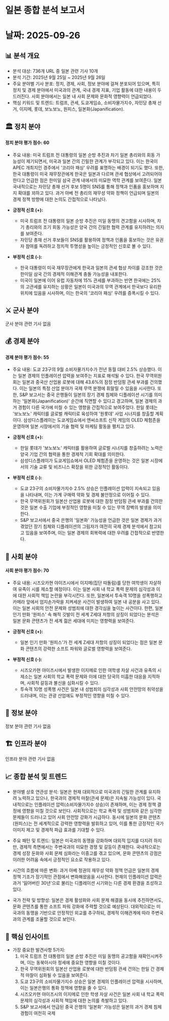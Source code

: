 # 일본 종합 분석 보고서
# 날짜: 2025-09-26

## 📊 분석 개요
- 분석 대상: 736개 URL 중 일본 관련 기사 10개
- 분석 기간: 2025년 9월 25일 ~ 2025년 9월 26일
- 주요 분야별 기사 분포: 정치, 경제, 사회, 정보 분야에 걸쳐 분포되어 있으며, 특히 정치 및 경제 분야에서 미국과의 관계, 국내 경제 지표, 기업 활동에 대한 내용이 두드러진다. 사회 분야에서는 일본 내 사회 문제와 문화적 영향력이 언급되었다.
- 핵심 키워드 및 트렌드: 트럼프, 관세, 도쿄게임쇼, 소비자물가지수, 자민당 총재 선거, 이지메, 롯데, 보노보노, 원피스, 일본화(Japanification).

## 🏛️ 정치 분야
#### 정치 분야 평가 점수: 60
- 주요 내용:
  미국 트럼프 전 대통령의 일본 순방 추진과 차기 일본 총리와의 회동 가능성이 제기되면서, 미국과 일본 간의 긴밀한 관계가 부각되고 있다. 이는 한국이 APEC 개최지인 경주에서 '코리아 패싱' 우려를 표명하는 배경이 되기도 했다. 또한, 한국 대통령이 미국 재무장관에게 한국은 일본과 다르며 관세 협상에서 고려되어야 한다고 언급한 점은 한미일 삼국 관계 내에서의 미묘한 역학 관계를 보여준다. 일본 국내적으로는 자민당 총재 선거 후보 5명이 SNS를 통해 정책과 인품을 홍보하며 지지 확대를 꾀하고 있다. 과거 아베 전 총리의 재무성 약화 정책이 언급되며 일본의 경제 정책 방향에 대한 논의도 간접적으로 나타났다.

*   **긍정적 신호 (+):**
    *   미국 트럼프 전 대통령의 일본 순방 추진은 미일 동맹의 견고함을 시사하며, 차기 총리와의 조기 회동 가능성은 양국 간의 긴밀한 협력 관계를 유지하려는 의지를 보여준다.
    *   자민당 총재 선거 후보들이 SNS를 활용하여 정책과 인품을 홍보하는 것은 유권자 참여를 독려하고 정치적 투명성을 높이는 긍정적인 신호로 볼 수 있다.

*   **부정적 신호 (-):**
    *   한국 대통령이 미국 재무장관에게 한국과 일본의 관세 협상 차이를 강조한 것은 한미일 삼국 간의 경제적 이해관계 충돌 가능성을 내포한다.
    *   미국이 일본에 이어 유럽 자동차에 15% 관세를 부과하는 반면 한국에는 25%의 고관세를 유지하는 상황은 일본이 미국과의 무역 관계에서 한국보다 유리한 위치에 있음을 시사하며, 이는 한국의 '코리아 패싱' 우려를 증폭시킬 수 있다.

## ⚔️ 군사 분야
군사 분야 관련 기사 없음

## 💰 경제 분야
#### 경제 분야 평가 점수: 55
- 주요 내용:
  도쿄 23구의 9월 소비자물가지수가 전년 동월 대비 2.5% 상승했다. 이는 일본 경제의 인플레이션 압력을 보여주는 지표로 해석될 수 있다. 한국 무역위원회는 일본과 중국산 산업용 로봇에 대해 43.6%의 잠정 반덤핑 관세 부과를 건의했다. 이는 일본의 특정 산업 분야가 국제 무역 분쟁에 휘말릴 수 있음을 시사한다. 또한, S&P 보고서는 중국 은행들이 일본의 장기 경제 침체와 디플레이션 시기를 의미하는 '일본화(Japanification)' 순간에 직면할 수 있다고 경고하며, 일본 경제의 과거 경험이 다른 국가에 미칠 수 있는 영향을 간접적으로 보여주었다. 한일 롯데는 '보노보노' 캐릭터를 글로벌 캐릭터로 육성하여 '원롯데' 사업 시너지를 창출할 계획이다. 삼성디스플레이는 도쿄게임쇼에서 엔씨소프트 신작 게임의 OLED 체험존을 운영하며 일본 시장에서의 기술 협력 및 마케팅 활동을 펼치고 있다.

*   **긍정적 신호 (+):**
    *   한일 롯데가 '보노보노' 캐릭터를 활용하여 글로벌 시너지를 창출하려는 노력은 양국 기업 간의 협력을 통한 경제적 기회 확대를 의미한다.
    *   삼성디스플레이가 도쿄게임쇼에서 OLED 체험존을 운영하는 것은 일본 시장에서의 기술 교류 및 비즈니스 확장을 위한 긍정적인 활동이다.

*   **부정적 신호 (-):**
    *   도쿄 23구의 소비자물가지수 2.5% 상승은 인플레이션 압력이 지속되고 있음을 나타내며, 이는 가계 구매력 약화 및 경제 불안정으로 이어질 수 있다.
    *   한국 무역위원회가 일본산 산업용 로봇에 대한 잠정 반덤핑 관세 부과를 건의한 것은 일본 수출 기업에 부정적인 영향을 미칠 수 있는 무역 장벽의 발생을 의미한다.
    *   S&P 보고서에서 중국 은행의 '일본화' 가능성을 언급한 것은 일본 경제가 과거 겪었던 장기 침체와 디플레이션의 그림자가 여전히 국제 경제 분석에서 참고되고 있음을 보여주며, 이는 일본 경제의 회복력에 대한 우려를 간접적으로 반영한다.

## 👥 사회 분야
#### 사회 분야 평가 점수: 70
- 주요 내용:
  시즈오카현 야이즈시에서 이지메(집단 따돌림)를 당한 여학생이 자살하여 유족이 시를 제소할 예정이다. 이는 일본 사회 내 학교 폭력 문제의 심각성과 이에 대한 사회적 책임 논란을 부각시킨다. 또한, 일본에서 투숙객 10명을 성폭행하고 카메라 앞에서 엄지손가락을 치켜세운 사건이 발생하여 일본 내 공분을 사고 있다. 이는 일본 사회의 안전 문제와 성범죄에 대한 경각심을 높이는 사건이다. 한편, 일본 인기 만화 '원피스' 속 해적 깃발이 전 세계 Z세대 저항의 상징이 되었다는 분석은 일본 문화 콘텐츠가 전 세계 젊은 세대에 미치는 영향력을 보여준다.

*   **긍정적 신호 (+):**
    *   일본 인기 만화 '원피스'가 전 세계 Z세대 저항의 상징이 되었다는 점은 일본 문화 콘텐츠의 강력한 소프트 파워와 글로벌 영향력을 보여준다.

*   **부정적 신호 (-):**
    *   시즈오카현 야이즈시에서 발생한 이지메로 인한 여학생 자살 사건과 유족의 시 제소는 일본 사회의 학교 폭력 문제와 이에 대한 당국의 미흡한 대응을 지적하며, 사회적 갈등과 불신을 심화시킬 수 있다.
    *   투숙객 10명 성폭행 사건은 일본 내 성범죄의 심각성과 사회 안전망의 취약성을 드러내며, 이는 관광 산업에도 부정적인 영향을 미칠 수 있다.

## 📡 정보 분야
정보 분야 관련 기사 없음

## 🏗️ 인프라 분야
인프라 분야 관련 기사 없음

## 📈 종합 분석 및 트렌드
- 분야별 상호 연관성 분석:
  일본은 현재 대외적으로 미국과의 긴밀한 관계를 유지하려 노력하고 있으나, 한국과의 경제적 마찰(관세 문제)은 지속될 가능성이 있다. 국내적으로는 인플레이션 압력(소비자물가지수 상승)이 존재하며, 이는 경제 정책 결정에 영향을 미칠 것으로 보인다. 사회적으로는 학교 폭력 및 성범죄와 같은 심각한 문제들이 드러나고 있어 사회 안전망 강화가 시급하다. 동시에 일본의 문화 콘텐츠(원피스)는 전 세계적으로 강력한 영향력을 발휘하고 있어, 이를 통한 긍정적인 국가 이미지 제고 및 경제적 파급 효과를 기대할 수 있다.

- 주요 패턴 및 트렌드:
  일본은 미국과의 동맹을 강화하며 대외적 입지를 다지려 하지만, 경제적 측면에서는 주변국과의 미묘한 경쟁 및 갈등이 존재한다. 국내적으로는 경제 성장 둔화와 사회 문제 심화라는 이중고를 겪고 있으며, 문화 콘텐츠의 강점은 이러한 어려움 속에서 긍정적인 요소로 작용하고 있다.

- 시간의 흐름에 따른 변화:
  과거 아베 정권의 재무성 약화 정책 언급은 일본의 경제 정책 기조가 장기적인 관점에서 변화해왔음을 시사한다. 현재의 인플레이션 압력은 과거 '잃어버린 30년'으로 불리는 디플레이션 시기와는 다른 경제 환경을 조성하고 있다.

- 국가 전략 및 방향성:
  일본은 경제 활성화와 사회 문제 해결을 동시에 추진하면서도, 문화 콘텐츠를 통한 소프트 파워 강화에 주력할 것으로 예상된다. 대외적으로는 미국과의 동맹을 기반으로 안정적인 외교를 추구하되, 경제적 이해관계에 따라 주변국과의 관계를 조율할 것으로 보인다.

## 🎯 핵심 인사이트
- 가장 중요한 발견사항 5가지:
  1.  미국 트럼프 전 대통령의 일본 순방 추진은 미일 동맹의 공고함을 재확인시켜주며, 이는 동북아시아 정세에 중요한 영향을 미칠 것이다.
  2.  한국 무역위원회의 일본산 산업용 로봇에 대한 반덤핑 관세 건의는 한일 간 경제적 마찰이 심화될 수 있음을 보여준다.
  3.  도쿄 23구의 소비자물가지수 상승은 일본 경제의 인플레이션 압력을 시사하며, 이는 일본은행의 통화 정책에 영향을 줄 수 있다.
  4.  시즈오카현 야이즈시의 이지메로 인한 학생 자살 사건은 일본 사회 내 학교 폭력 문제의 심각성과 사회적 책임에 대한 논의를 촉발하고 있다.
  5.  S&P 보고서에서 언급된 중국 은행의 '일본화' 가능성은 일본의 과거 경제 침체 경험이 여전히 국제